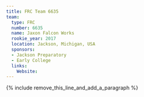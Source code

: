 ```yaml
---
title: FRC Team 6635
team:
  type: FRC
  number: 6635
  name: Jaxon Falcon Works
  rookie_year: 2017
  location: Jackson, Michigan, USA
  sponsors:
  - Jackson Preparatory
  - Early College
  links:
    Website:
---
```


{% include remove_this_line_and_add_a_paragraph %}